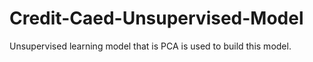 # Credit-Caed-Unsupervised-Model
Unsupervised learning model that is PCA is used to build this model.
